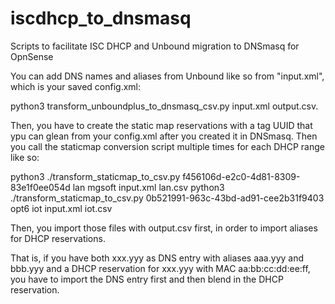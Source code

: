 # iscdhcp_to_dnsmasq
Scripts to facilitate ISC DHCP and Unbound migration to DNSmasq for OpnSense


You can add DNS names and aliases from Unbound like so from "input.xml", which is your saved config.xml:

python3 transform_unboundplus_to_dnsmasq_csv.py input.xml output.csv.

Then, you have to create the static map reservations with a tag UUID that ypu can glean from your config.xml after you created it in DNSmasq.
Then you call the staticmap conversion script multiple times for each DHCP range like so:

python3 ./transform_staticmap_to_csv.py f456106d-e2c0-4d81-8309-83e1f0ee054d lan mgsoft input.xml lan.csv
python3 ./transform_staticmap_to_csv.py 0b521991-963c-43bd-ad91-cee2b31f9403 opt6 iot input.xml iot.csv

Then, you import those files with output.csv first, in order to import aliases for DHCP reservations.

That is, if you have both xxx.yyy as DNS entry with aliases aaa.yyy and bbb.yyy and a DHCP reservation for xxx.yyy with MAC aa:bb:cc:dd:ee:ff, you have to import the DNS entry first and then blend in the DHCP reservation.

